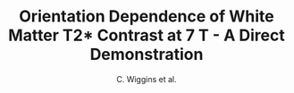 ---
cat: ciel
subcat: neurophysics
bestof: false
author: C. Wiggins et al.
title: Orientation Dependence of White Matter T2* Contrast at 7 T  - A Direct Demonstration
year: 2008
type: misc
---